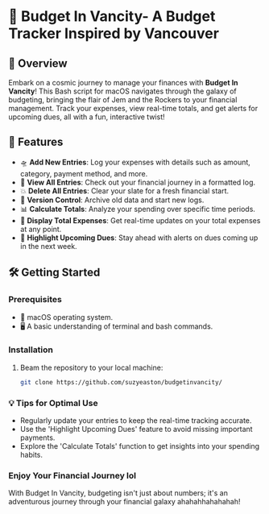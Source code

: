 # 🌌 Budget In Vancity- A Budget Tracker Inspired by Vancouver

## 🚀 Overview
Embark on a cosmic journey to manage your finances with **Budget In Vancity**! This Bash script for macOS navigates through the galaxy of budgeting, bringing the flair of Jem and the Rockers to your financial management. Track your expenses, view real-time totals, and get alerts for upcoming dues, all with a fun, interactive twist!

## 🌟 Features
- 🛸 **Add New Entries**: Log your expenses with details such as amount, category, payment method, and more.
- 👀 **View All Entries**: Check out your financial journey in a formatted log.
- 💥 **Delete All Entries**: Clear your slate for a fresh financial start.
- 📁 **Version Control**: Archive old data and start new logs.
- 📊 **Calculate Totals**: Analyze your spending over specific time periods.
- 🌠 **Display Total Expenses**: Get real-time updates on your total expenses at any point.
- 🔮 **Highlight Upcoming Dues**: Stay ahead with alerts on dues coming up in the next week.

## 🛠 Getting Started

### Prerequisites
- 🍏 macOS operating system.
- 🖥 A basic understanding of terminal and bash commands.

### Installation
1. Beam the repository to your local machine:
   ```bash
   git clone https://github.com/suzyeaston/budgetinvancity/

### 💡 Tips for Optimal Use
- Regularly update your entries to keep the real-time tracking accurate.
- Use the 'Highlight Upcoming Dues' feature to avoid missing important payments.
- Explore the 'Calculate Totals' function to get insights into your spending habits.

### Enjoy Your Financial Journey lol
With Budget In Vancity, budgeting isn't just about numbers; it's an adventurous journey through your financial galaxy ahahahhahahahah!
